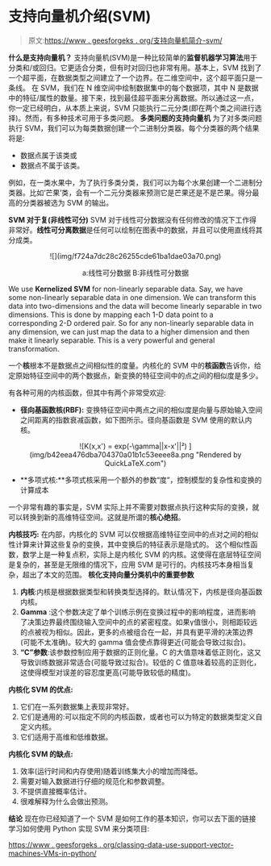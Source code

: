# 支持向量机介绍(SVM)

> 原文:[https://www . geesforgeks . org/支持向量机简介-svm/](https://www.geeksforgeeks.org/introduction-to-support-vector-machines-svm/)

**什么是支持向量机？**
支持向量机(SVM)是一种比较简单的**监督机器学习算法**用于分类和/或回归。它更适合分类，但有时对回归也非常有用。基本上，SVM 找到了一个超平面，在数据类型之间建立了一个边界。在二维空间中，这个超平面只是一条线。
在 SVM，我们在 N 维空间中绘制数据集中的每个数据项，其中 N 是数据中的特征/属性的数量。接下来，找到最佳超平面来分离数据。所以通过这一点，你一定已经明白，从本质上来说，SVM 只能执行二元分类(即在两个类之间进行选择)。然而，有多种技术可用于多类问题。
**多类问题的支持向量机**
为了对多类问题执行 SVM，我们可以为每类数据创建一个二进制分类器。每个分类器的两个结果将是:

*   数据点属于该类或
*   数据点不属于该类。

例如，在一类水果中，为了执行多类分类，我们可以为每个水果创建一个二进制分类器。比如‘芒果’类，会有一个二元分类器来预测它是芒果还是不是芒果。得分最高的分类器被选为 SVM 的输出。

**SVM 对于复(非线性可分)**
SVM 对于线性可分数据没有任何修改的情况下工作得非常好。**线性可分离数据**是任何可以绘制在图表中的数据，并且可以使用直线将其分成类。

<center>
![](img/f724a7dc28c26255cde61ba1dae03a70.png)

a:线性可分数据 B:非线性可分数据

</center>

We use **Kernelized SVM** for non-linearly separable data. Say, we have some non-linearly separable data in one dimension. We can transform this data into two-dimensions and the data will become linearly separable in two dimensions. This is done by mapping each 1-D data point to a corresponding 2-D ordered pair.
So for any non-linearly separable data in any dimension, we can just map the data to a higher dimension and then make it linearly separable. This is a very powerful and general transformation.

一个**核**根本不是数据点之间相似性的度量。内核化的 SVM 中的**核函数**告诉你，给定原始特征空间中的两个数据点，新变换的特征空间中的点之间的相似度是多少。

有各种可用的内核函数，但其中有两个非常受欢迎:

*   **径向基函数核(RBF):** 变换特征空间中两点之间的相似度是向量与原始输入空间之间距离的指数衰减函数，如下图所示。径向基函数是 SVM 使用的默认内核。

<center>![K(x,x') = exp(-\gamma||x-x'||²)  ](img/b42eea476dba704370a01b1c53eeee8a.png "Rendered by QuickLaTeX.com")</center>

*   **多项式核:**多项式核采用一个额外的参数“度”，控制模型的复杂性和变换的计算成本

一个非常有趣的事实是，SVM 实际上并不需要对数据点执行这种实际的变换，就可以转换到新的高维特征空间。这就是所谓的**核心绝招**。

**内核技巧:**
在内部，内核化的 SVM 可以仅根据高维特征空间中的点对之间的相似性计算来计算这些复杂的变换，其中变换后的特征表示是隐式的。
这个相似性函数，数学上是一种复点积，实际上是内核化 SVM 的内核。这使得在底层特征空间是复杂的，甚至是无限维的情况下，应用 SVM 是可行的。内核技巧本身相当复杂，超出了本文的范围。
**核化支持向量分类机中的重要参数**

1.  **内核**:内核是根据数据类型和转换类型选择的。默认情况下，内核是径向基函数内核。
2.  **Gamma** :这个参数决定了单个训练示例在变换过程中的影响程度，进而影响了决策边界最终围绕输入空间中的点的紧密程度。如果γ值很小，则相距较远的点被视为相似。因此，更多的点被组合在一起，并具有更平滑的决策边界(可能不太准确)。较大的 gamma 值会使点靠得更近(可能会导致过拟合)。
3.  **“C”参数**:该参数控制应用于数据的正则化量。C 的大值意味着低正则化，这又导致训练数据非常适合(可能导致过拟合)。较低的 C 值意味着较高的正则化，这使得模型对误差的容忍度更高(可能导致较低的精度)。

**内核化 SVM 的优点:**

1.  它们在一系列数据集上表现非常好。
2.  它们是通用的:可以指定不同的内核函数，或者也可以为特定的数据类型定义自定义内核。
3.  它们适用于高维和低维数据。

**内核化 SVM 的缺点:**

1.  效率(运行时间和内存使用)随着训练集大小的增加而降低。
2.  需要对输入数据进行仔细的规范化和参数调整。
3.  不提供直接概率估计。
4.  很难解释为什么会做出预测。

**结论**
现在你已经知道了一个 SVM 是如何工作的基本知识，你可以去下面的链接学习如何使用 Python 实现 SVM 来分类项目:

[https://www . geesforgeks . org/classing-data-use-support-vector-machines-VMs-in-python/](https://www.geeksforgeeks.org/classifying-data-using-support-vector-machinessvms-in-python/)